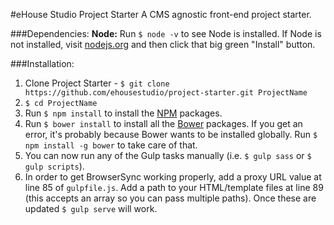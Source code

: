 #eHouse Studio Project Starter
A CMS agnostic front-end project starter.

###Dependencies:
**Node:** Run `$ node -v` to see Node is installed. If Node is not installed, visit [nodejs.org](http://nodejs.org) and then click that big green "Install" button.

###Installation:
1. Clone Project Starter - `$ git clone https://github.com/ehousestudio/project-starter.git ProjectName`
2. `$ cd ProjectName`
3. Run `$ npm install` to install the [NPM](https://www.npmjs.com/) packages.
4. Run `$ bower install` to install all the [Bower](http://bower.io/) packages. If you get an error, it's probably because Bower wants to be installed globally. Run `$ npm install -g bower` to take care of that.
5. You can now run any of the Gulp tasks manually (i.e. `$ gulp sass` or `$ gulp scripts`).
6. In order to get BrowserSync working properly, add a proxy URL value at line 85 of `gulpfile.js`. Add a path to your HTML/template files at line 89 (this accepts an array so you can pass multiple paths). Once these are updated `$ gulp serve` will work.
